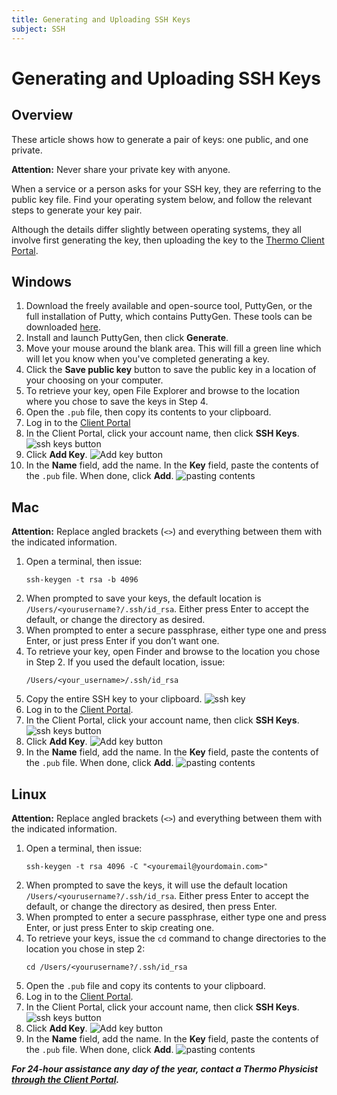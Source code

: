 ```yaml
---
title: Generating and Uploading SSH Keys
subject: SSH
---
```


# Generating and Uploading SSH Keys

## Overview
These article shows how to generate a pair of keys: one public, and one private.

**Attention:** Never share your private key with anyone.

When a service or a person asks for your SSH key, they are referring to the public key file. Find your operating system below, and follow the relevant steps to generate your key pair.

Although the details differ slightly between operating systems, they all involve first generating the key, then uploading the key to the [Thermo Client Portal](https://core.thermo.io/login/).

## Windows
1. Download the freely available and open-source tool, PuttyGen, or the full installation of Putty, which contains PuttyGen. These tools can be downloaded [here](https://www.chiark.greenend.org.uk/~sgtatham/putty/latest.html).
2. Install and launch PuttyGen, then click **Generate**.
3. Move your mouse around the blank area. This will fill a green line which will let you know when you've completed generating a key.
4. Click the **Save public key** button to save the public key in a location of your choosing on your computer.
5. To retrieve your key, open File Explorer and browse to the location where you chose to save the keys in Step 4.
6. Open the `.pub` file, then copy its contents to your clipboard.
7. Log in to the [Client Portal](https://core.thermo.io/login/)
8. In the Client Portal, click your account name, then click **SSH Keys**.
   ![ssh keys button](https://raw.githubusercontent.com/thermoio/docs/master/images/placeholder.png)
9. Click **Add Key**. 
   ![Add key button](https://raw.githubusercontent.com/thermoio/docs/master/images/generating-and-uploading-ssh-keys/2017-12-19_11-41-29.png)
10. In the **Name** field, add the name. In the **Key** field, paste the contents of the `.pub` file. When done, click **Add**.
   ![pasting contents](https://raw.githubusercontent.com/thermoio/docs/master/images/generating-and-uploading-ssh-keys/2017-12-19_11-38-38.png)

## Mac
**Attention:** Replace angled brackets (`<>`) and everything between them with the indicated information.

1. Open a terminal, then issue:
   ```shell
   ssh-keygen -t rsa -b 4096
   ```
2. When prompted to save your keys, the default location is `/Users/<yourusername?/.ssh/id_rsa`. Either press Enter to accept the default, or change the directory as desired.
3. When prompted to enter a secure passphrase, either type one and press Enter, or just press Enter if you don’t want one.
4. To retrieve your key, open Finder and browse to the location you chose in Step 2. If you used the default location, issue:
   ```shell
   /Users/<your_username>/.ssh/id_rsa
   ```
5. Copy the entire SSH key to your clipboard.
   ![ssh key](https://raw.githubusercontent.com/thermoio/docs/master/images/generating-and-uploading-ssh-keys/2017-11-02_14-53-39.png)
6. Log in to the [Client Portal](https://core.thermo.io/login/).
7. In the Client Portal, click your account name, then click **SSH Keys**.
   ![ssh keys button](https://raw.githubusercontent.com/thermoio/docs/master/images/generating-and-uploading-ssh-keys/2017-12-19_11-29-42.png)
8. Click **Add Key**. 
   ![Add key button](https://raw.githubusercontent.com/thermoio/docs/master/images/generating-and-uploading-ssh-keys/2017-12-19_11-41-29.png)
9. In the **Name** field, add the name. In the **Key** field, paste the contents of the `.pub` file. When done, click **Add**.
   ![pasting contents](https://raw.githubusercontent.com/thermoio/docs/master/images/generating-and-uploading-ssh-keys/2017-12-19_11-38-38.png)

## Linux
**Attention:** Replace angled brackets (`<>`) and everything between them with the indicated information.
1. Open a terminal, then issue:
   ```shell
   ssh-keygen -t rsa 4096 -C "<youremail@yourdomain.com>"
   ```
2. When prompted to save the keys, it will use the default location `/Users/<yourusername?/.ssh/id_rsa`. Either press Enter to accept the default, or change the directory as desired, then press Enter.
3. When prompted to enter a secure passphrase, either type one and press Enter, or just press Enter to skip creating one.
4. To retrieve your keys, issue the `cd` command to change directories to the location you chose in step 2:
   ```shell
   cd /Users/<yourusername?/.ssh/id_rsa
   ```
5. Open the `.pub` file and copy its contents to your clipboard.
6. Log in to the [Client Portal](https://core.thermo.io/login/).
7. In the Client Portal, click your account name, then click **SSH Keys**.
   ![ssh keys button](https://raw.githubusercontent.com/thermoio/docs/master/images/generating-and-uploading-ssh-keys/2017-12-19_11-29-42.png)
8. Click **Add Key**. 
   ![Add key button](https://raw.githubusercontent.com/thermoio/docs/master/images/generating-and-uploading-ssh-keys/2017-12-19_11-41-29.png)
9. In the **Name** field, add the name. In the **Key** field, paste the contents of the `.pub` file. When done, click **Add**.
   ![pasting contents](https://raw.githubusercontent.com/thermoio/docs/master/images/generating-and-uploading-ssh-keys/2017-12-19_11-38-38.png)

**_For 24-hour assistance any day of the year, contact a Thermo Physicist [through the Client Portal](https://core.thermo.io/login/)._**
